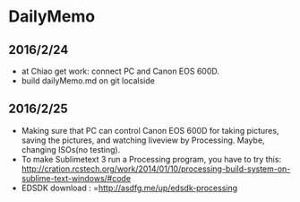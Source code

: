 DailyMemo
=========
2016/2/24
---------
- at Chiao get work: connect PC and Canon EOS 600D.
- build dailyMemo.md on git localside

2016/2/25
---------
- Making sure that PC can control Canon EOS 600D for taking pictures, 
  saving the pictures, and watching liveview by Processing. Maybe, 
  changing ISOs(no testing).
- To make Sublimetext 3 run a Processing program, you have to try this:
  http://cration.rcstech.org/work/2014/01/10/processing-build-system-on-sublime-text-windows/#code
- EDSDK download : =http://asdfg.me/up/edsdk-processing

